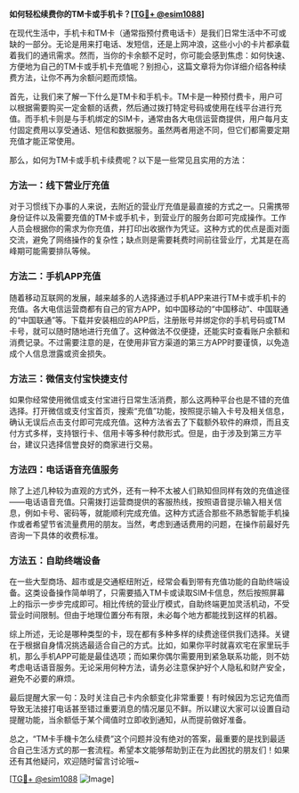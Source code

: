 **如何轻松续费你的TM卡或手机卡？[[TG💪+ @esim1088](https://t.me/s/esim1088)]**

在现代生活中，手机卡和TM卡（通常指预付费电话卡）是我们日常生活中不可或缺的一部分。无论是用来打电话、发短信，还是上网冲浪，这些小小的卡片都承载着我们的通讯需求。然而，当你的卡余额不足时，你可能会感到焦虑：如何快速、方便地为自己的TM卡或手机卡充值呢？别担心，这篇文章将为你详细介绍各种续费方法，让你不再为余额问题而烦恼。

首先，让我们来了解一下什么是TM卡和手机卡。TM卡是一种预付费卡，用户可以根据需要购买一定金额的话费，然后通过拨打特定号码或使用在线平台进行充值。而手机卡则是与手机绑定的SIM卡，通常由各大电信运营商提供，用户每月支付固定费用以享受通话、短信和数据服务。虽然两者用途不同，但它们都需要定期充值才能正常使用。

那么，如何为TM卡或手机卡续费呢？以下是一些常见且实用的方法：

### 方法一：线下营业厅充值

对于习惯线下办事的人来说，去附近的营业厅充值是最直接的方式之一。只需携带身份证件以及需要充值的TM卡或手机卡，到营业厅的服务台即可完成操作。工作人员会根据你的需求为你充值，并打印出收据作为凭证。这种方式的优点是面对面交流，避免了网络操作的复杂性；缺点则是需要耗费时间前往营业厅，尤其是在高峰期可能需要排队等候。

### 方法二：手机APP充值

随着移动互联网的发展，越来越多的人选择通过手机APP来进行TM卡或手机卡的充值。各大电信运营商都有自己的官方APP，如中国移动的“中国移动”、中国联通的“中国联通”等。下载并安装相应的APP后，注册账号并绑定你的手机号码或TM卡号，就可以随时随地进行充值了。这种做法不仅便捷，还能实时查看账户余额和消费记录。不过需要注意的是，在使用非官方渠道的第三方APP时要谨慎，以免造成个人信息泄露或资金损失。

### 方法三：微信支付宝快捷支付

如果你经常使用微信或支付宝进行日常生活消费，那么这两种平台也是不错的充值选择。打开微信或支付宝首页，搜索“充值”功能，按照提示输入卡号及相关信息，确认无误后点击支付即可完成充值。这种方法省去了下载额外软件的麻烦，而且支付方式多样，支持银行卡、信用卡等多种付款形式。但是，由于涉及到第三方平台，建议只选择信誉良好的商家进行交易。

### 方法四：电话语音充值服务

除了上述几种较为直观的方式外，还有一种不太被人们熟知但同样有效的充值途径——电话语音充值。只需拨打运营商提供的客服热线，按照语音提示输入相关信息，例如卡号、密码等，就能顺利完成充值。这种方式适合那些不熟悉智能手机操作或者希望节省流量费用的朋友。当然，考虑到通话费用的问题，在操作前最好先咨询一下具体的收费标准。

### 方法五：自助终端设备

在一些大型商场、超市或是交通枢纽附近，经常会看到带有充值功能的自助终端设备。这类设备操作简单明了，只需要插入TM卡或读取SIM卡信息，然后按照屏幕上的指示一步步完成即可。相比传统的营业厅模式，自助终端更加灵活机动，不受营业时间限制。但由于地理位置分布有限，未必每个地方都能找到这样的机器。

综上所述，无论是哪种类型的卡，现在都有多种多样的续费途径供我们选择。关键在于根据自身情况挑选最适合自己的方式。比如，如果你平时就喜欢宅在家里玩手机，那么手机APP可能是最佳选项；而如果你偶尔需要用到紧急联系功能，则不妨考虑电话语音服务。无论采用何种方法，请务必注意保护好个人隐私和财产安全，避免不必要的麻烦。

最后提醒大家一句：及时关注自己卡内余额变化非常重要！有时候因为忘记充值而导致无法接打电话甚至错过重要消息的情况屡见不鲜。所以建议大家可以设置自动提醒功能，当余额低于某个阈值时立即收到通知，从而提前做好准备。

总之，“TM卡手機卡怎么续费”这个问题并没有绝对的答案，最重要的是找到最适合自己生活方式的那一套流程。希望本文能够帮助到正在为此困扰的朋友们！如果还有其他疑问，欢迎随时留言讨论哦~

[[TG💪+ @esim1088](https://t.me/s/esim1088) ![Image](https://i.postimg.cc/4NQfJmqS/Snipaste-2025-05-13-00-14-12.png)]